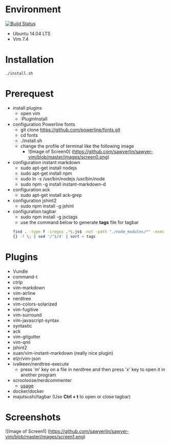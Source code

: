 # Environment 
[![Build Status](https://travis-ci.org/dwyl/esta.svg?branch=master)](https://travis-ci.org/dwyl/esta)
* Ubuntu 14.04 LTS
* Vim 7.4

# Installation
    ./install.sh
    
# Prerequest
* install plugins
    - open vim
    - :PluginInstall
* configuration Powerline fonts
    * git clone https://github.com/powerline/fonts.git
    * cd fonts
    * ./install.sh
    * change the profile of terminal like the following image 
        * ![Image of Screen0] 
          (https://github.com/sawyerlin/sawyer-vim/blob/master/images/screen0.png)
* configuration instant markdown 
    * sudo apt-get install nodejs
    * sudo apt-get install npm
    * sudo ln -s /usr/bin/nodejs /usr/bin/node
    * sudo npm -g install instant-markdown-d
* configuration ack
    - sudo apt-get install ack-grep
* configuration jshint2
    - sudo npm install -g jshint
* configuration tagbar
    - sudo npm install -g jsctags
    - use the command below to generate **tags** file for tagbar
    ```bash
    find . -type f -iregex .*\.js$ -not -path "./node_modules/*" -exec jsctags
    {} -f \; | sed '/^$/d' | sort > tags
    ```

# Plugins
* Vundle
* command-t
* ctrlp
* vim-markdown
* vim-airline
* nerdtree
* vim-colors-solarized
* vim-fugitive
* vim-surround
* vim-javascript-syntax
* syntastic
* ack
* vim-gitgutter
* vim-qml
* jshint2
* suan/vim-instant-markdown (really nice plugin)
* elzr/vim-json
* ivalkeen/nerdtree-execute 
    * press 'm' key on a file in nerdtree and then press 'x' key to open it in
    another program
* scrooloose/nerdcommenter
    * [usage](https://github.com/scrooloose/nerdcommenter#usage)
* docker/docker
* majutsushi/tagbar (Use **Ctrl + t** to open or close tagbar)

# Screenshots
![Image of Screen1]
(https://github.com/sawyerlin/sawyer-vim/blob/master/images/screen1.png)
